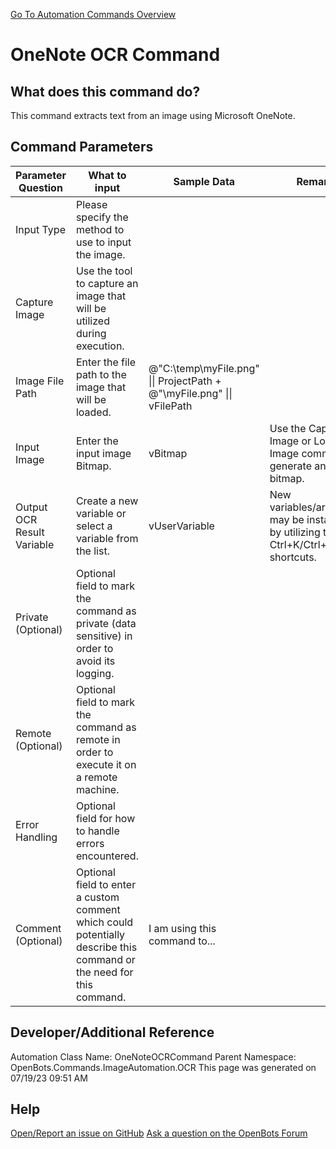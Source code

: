 <!--TITLE: OneNote OCR Command -->
<!-- SUBTITLE: a command in the Image Automation Commands\OCR group. -->
[Go To Automation Commands Overview](/automation-commands)


# OneNote OCR Command


## What does this command do?
This command extracts text from an image using Microsoft OneNote.


## Command Parameters
| Parameter Question   	| What to input  	|  Sample Data 	| Remarks  	|
| ---                    | ---               | ---           | ---       |
|Input Type|Please specify the method to use to input the image.|||
|Capture Image|Use the tool to capture an image that will be utilized during execution.|||
|Image File Path|Enter the file path to the image that will be loaded.|@"C:\temp\myFile.png" \|\| ProjectPath + @"\myFile.png" \|\| vFilePath||
|Input Image|Enter the input image Bitmap.|vBitmap|Use the Capture Image or Load Image commands to generate an image bitmap.|
|Output OCR Result Variable|Create a new variable or select a variable from the list.|vUserVariable|New variables/arguments may be instantiated by utilizing the Ctrl+K/Ctrl+J shortcuts.|
|Private (Optional)|Optional field to mark the command as private (data sensitive) in order to avoid its logging.|||
|Remote (Optional)|Optional field to mark the command as remote in order to execute it on a remote machine.|||
|Error Handling|Optional field for how to handle errors encountered.|||
|Comment (Optional)|Optional field to enter a custom comment which could potentially describe this command or the need for this command.|I am using this command to...||


## Developer/Additional Reference
Automation Class Name: OneNoteOCRCommand
Parent Namespace: OpenBots.Commands.ImageAutomation.OCR
This page was generated on 07/19/23 09:51 AM


## Help
[Open/Report an issue on GitHub](https://github.com/OpenBotsAI/OpenBots.Studio/issues/new)
[Ask a question on the OpenBots Forum](https://openbots.ai/forums/)
